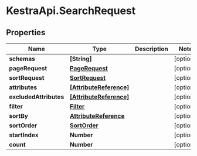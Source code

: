 # KestraApi.SearchRequest

## Properties

Name | Type | Description | Notes
------------ | ------------- | ------------- | -------------
**schemas** | **[String]** |  | [optional] 
**pageRequest** | [**PageRequest**](PageRequest.md) |  | [optional] 
**sortRequest** | [**SortRequest**](SortRequest.md) |  | [optional] 
**attributes** | [**[AttributeReference]**](AttributeReference.md) |  | [optional] 
**excludedAttributes** | [**[AttributeReference]**](AttributeReference.md) |  | [optional] 
**filter** | [**Filter**](Filter.md) |  | [optional] 
**sortBy** | [**AttributeReference**](AttributeReference.md) |  | [optional] 
**sortOrder** | [**SortOrder**](SortOrder.md) |  | [optional] 
**startIndex** | **Number** |  | [optional] 
**count** | **Number** |  | [optional] 


